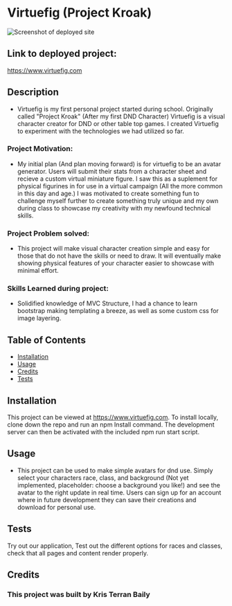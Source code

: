 # Virtuefig (Project Kroak)
![Screenshot of deployed site](<img width="960" alt="image" src="https://user-images.githubusercontent.com/81344693/153944885-d9e25f54-fce2-4324-989b-4c058179d1d8.png">)
## Link to deployed project:
https://www.virtuefig.com

## Description
- Virtuefig is my first personal project started during school. Originally called "Project Kroak" (After my first DND Character) Virtuefig is a visual character creator for DND or other table top games. I created Virtuefig to experiment with the technologies we had utilized so far.

### Project Motivation:
- My initial plan (And plan moving forward) is for virtuefig to be an avatar generator. Users will submit their stats from a character sheet and recieve a custom virtual miniature figure. I saw this as a suplement for physical figurines in for use in a virtual campaign (All the more common in this day and age.) I was motivated to create something fun to challenge myself further to create something truly unique and my own during class to showcase my creativity with my newfound technical skills.

### Project Problem solved:
- This project will make visual character creation simple and easy for those that do not have the skills or need to draw. It will eventually make showing physical features of your character easier to showcase with minimal effort.

### Skills Learned during project:
- Solidified knowledge of MVC Structure, I had a chance to learn bootstrap making templating a breeze, as well as some custom css for image layering.

## Table of Contents
- [Installation](#installation)
- [Usage](#usage)
- [Credits](#credits)
- [Tests](#Tests)

## Installation
This project can be viewed at https://www.virtuefig.com. To install locally, clone down the repo and run an npm Install command. The development server can then be activated with the included npm run start script.

## Usage
- This project can be used to make simple avatars for dnd use. Simply select your characters race, class, and background (Not yet implemented, placeholder: choose a background you like!) and see the avatar to the right update in real time. Users can sign up for an account where in future development they can save their creations and download for personal use.

## Tests
Try out our application, Test out the different options for races and classes, check that all pages and content render properly.
## Credits
### This project was built by Kris Terran Baily
